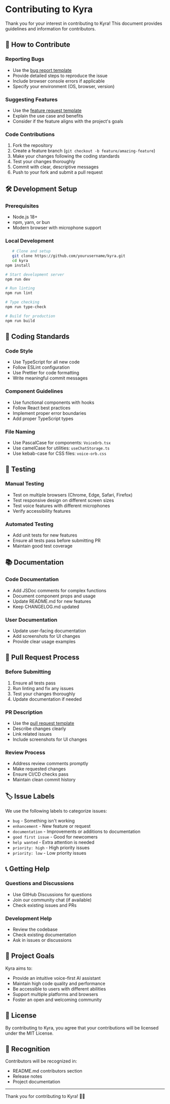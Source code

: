 # Contributing to Kyra

Thank you for your interest in contributing to Kyra! This document provides guidelines and information for contributors.

## 🤝 How to Contribute

### Reporting Bugs
- Use the [bug report template](.github/ISSUE_TEMPLATE/bug_report.md)
- Provide detailed steps to reproduce the issue
- Include browser console errors if applicable
- Specify your environment (OS, browser, version)

### Suggesting Features
- Use the [feature request template](.github/ISSUE_TEMPLATE/feature_request.md)
- Explain the use case and benefits
- Consider if the feature aligns with the project's goals

### Code Contributions
1. Fork the repository
2. Create a feature branch (`git checkout -b feature/amazing-feature`)
3. Make your changes following the coding standards
4. Test your changes thoroughly
5. Commit with clear, descriptive messages
6. Push to your fork and submit a pull request

## 🛠️ Development Setup

### Prerequisites
- Node.js 18+
- npm, yarn, or bun
- Modern browser with microphone support

### Local Development
```bash
   # Clone and setup
   git clone https://github.com/yourusername/kyra.git
   cd kyra
npm install

# Start development server
npm run dev

# Run linting
npm run lint

# Type checking
npm run type-check

# Build for production
npm run build
```

## 📝 Coding Standards

### Code Style
- Use TypeScript for all new code
- Follow ESLint configuration
- Use Prettier for code formatting
- Write meaningful commit messages

### Component Guidelines
- Use functional components with hooks
- Follow React best practices
- Implement proper error boundaries
- Add proper TypeScript types

### File Naming
- Use PascalCase for components: `VoiceOrb.tsx`
- Use camelCase for utilities: `useChatStorage.ts`
- Use kebab-case for CSS files: `voice-orb.css`

## 🧪 Testing

### Manual Testing
- Test on multiple browsers (Chrome, Edge, Safari, Firefox)
- Test responsive design on different screen sizes
- Test voice features with different microphones
- Verify accessibility features

### Automated Testing
- Add unit tests for new features
- Ensure all tests pass before submitting PR
- Maintain good test coverage

## 📚 Documentation

### Code Documentation
- Add JSDoc comments for complex functions
- Document component props and usage
- Update README.md for new features
- Keep CHANGELOG.md updated

### User Documentation
- Update user-facing documentation
- Add screenshots for UI changes
- Provide clear usage examples

## 🚀 Pull Request Process

### Before Submitting
1. Ensure all tests pass
2. Run linting and fix any issues
3. Test your changes thoroughly
4. Update documentation if needed

### PR Description
- Use the [pull request template](.github/pull_request_template.md)
- Describe changes clearly
- Link related issues
- Include screenshots for UI changes

### Review Process
- Address review comments promptly
- Make requested changes
- Ensure CI/CD checks pass
- Maintain clean commit history

## 🏷️ Issue Labels

We use the following labels to categorize issues:

- `bug` - Something isn't working
- `enhancement` - New feature or request
- `documentation` - Improvements or additions to documentation
- `good first issue` - Good for newcomers
- `help wanted` - Extra attention is needed
- `priority: high` - High priority issues
- `priority: low` - Low priority issues

## 📞 Getting Help

### Questions and Discussions
- Use GitHub Discussions for questions
- Join our community chat (if available)
- Check existing issues and PRs

### Development Help
- Review the codebase
- Check existing documentation
- Ask in issues or discussions

## 🎯 Project Goals

Kyra aims to:
- Provide an intuitive voice-first AI assistant
- Maintain high code quality and performance
- Be accessible to users with different abilities
- Support multiple platforms and browsers
- Foster an open and welcoming community

## 📄 License

By contributing to Kyra, you agree that your contributions will be licensed under the MIT License.

## 🙏 Recognition

Contributors will be recognized in:
- README.md contributors section
- Release notes
- Project documentation

---

Thank you for contributing to Kyra! 🎤✨
